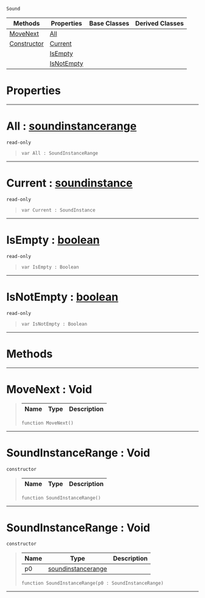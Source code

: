  `Sound`

|Methods|Properties|Base Classes|Derived Classes|
|---|---|---|---|
|[ MoveNext](https://github.com/ZilchEngine/ZilchDocs/blob/master/code_reference/class_reference/soundinstancerange.markdown#movenext-void)|[ All](https://github.com/ZilchEngine/ZilchDocs/blob/master/code_reference/class_reference/soundinstancerange.markdown#all-zero-engine-document)| | |
|[ Constructor](https://github.com/ZilchEngine/ZilchDocs/blob/master/code_reference/class_reference/soundinstancerange.markdown#soundinstancerange-void)|[ Current](https://github.com/ZilchEngine/ZilchDocs/blob/master/code_reference/class_reference/soundinstancerange.markdown#current-zero-engine-docu)| | |
| |[ IsEmpty](https://github.com/ZilchEngine/ZilchDocs/blob/master/code_reference/class_reference/soundinstancerange.markdown#isempty-zero-engine-docu)| | |
| |[ IsNotEmpty](https://github.com/ZilchEngine/ZilchDocs/blob/master/code_reference/class_reference/soundinstancerange.markdown#isnotempty-zero-engine-d)| | |


 #  Properties


---  
 #  All : [soundinstancerange](https://github.com/ZilchEngine/ZilchDocs/blob/master/code_reference/class_reference/soundinstancerange.markdown)

 `read-only`

> 
> ``` lang=cpp, name=Nada
> var All : SoundInstanceRange


---  
 #  Current : [soundinstance](https://github.com/ZilchEngine/ZilchDocs/blob/master/code_reference/class_reference/soundinstance.markdown)

 `read-only`

> 
> ``` lang=cpp, name=Nada
> var Current : SoundInstance


---  
 #  IsEmpty : [boolean](https://github.com/ZilchEngine/ZilchDocs/blob/master/code_reference/nada_base_types/boolean.markdown)

 `read-only`

> 
> ``` lang=cpp, name=Nada
> var IsEmpty : Boolean


---  
 #  IsNotEmpty : [boolean](https://github.com/ZilchEngine/ZilchDocs/blob/master/code_reference/nada_base_types/boolean.markdown)

 `read-only`

> 
> ``` lang=cpp, name=Nada
> var IsNotEmpty : Boolean


---  
 #  Methods


---  
 #  MoveNext : Void

> 
> |Name|Type|Description|
> |---|---|---|
> ``` lang=cpp, name=Nada
> function MoveNext()
> ``` 


---  
 #  SoundInstanceRange : Void

 `constructor`

> 
> |Name|Type|Description|
> |---|---|---|
> ``` lang=cpp, name=Nada
> function SoundInstanceRange()
> ``` 


---  
 #  SoundInstanceRange : Void

 `constructor`

> 
> |Name|Type|Description|
> |---|---|---|
> |p0|[soundinstancerange](https://github.com/ZilchEngine/ZilchDocs/blob/master/code_reference/class_reference/soundinstancerange.markdown)| |
> ``` lang=cpp, name=Nada
> function SoundInstanceRange(p0 : SoundInstanceRange)
> ``` 


---  
 

 